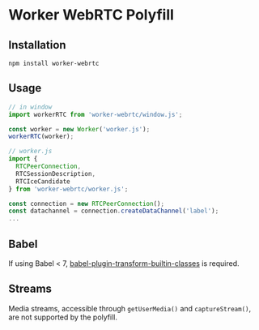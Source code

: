 # Worker WebRTC Polyfill

## Installation

```shell
npm install worker-webrtc
```

## Usage

```javascript
// in window
import workerRTC from 'worker-webrtc/window.js';

const worker = new Worker('worker.js');
workerRTC(worker);
```

```javascript
// worker.js
import {
  RTCPeerConnection,
  RTCSessionDescription,
  RTCIceCandidate
} from 'worker-webrtc/worker.js';

const connection = new RTCPeerConnection();
const datachannel = connection.createDataChannel('label');
...
```

## Babel

If using Babel < 7, [babel-plugin-transform-builtin-classes](https://www.npmjs.com/package/babel-plugin-transform-builtin-classes) is required.

## Streams

Media streams, accessible through `getUserMedia()` and `captureStream()`, are not
supported by the polyfill.
